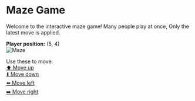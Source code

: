 # Maze Game  
Welcome to the interactive maze game! Many people play at once, Only the latest move is applied.

**Player position:** (5, 4)  
![Maze](https://github-maze-game.vercel.app/images/pos_5_4.png?t=1760857817941)

Use these to move:  
[⬆️ Move up](https://github-maze-game.vercel.app/move/5_4_w)  
[⬇️ Move down](https://github-maze-game.vercel.app/move/5_4_s)  
[⬅️ Move left](https://github-maze-game.vercel.app/move/5_4_a)  
[➡️ Move right](https://github-maze-game.vercel.app/move/5_4_d)
